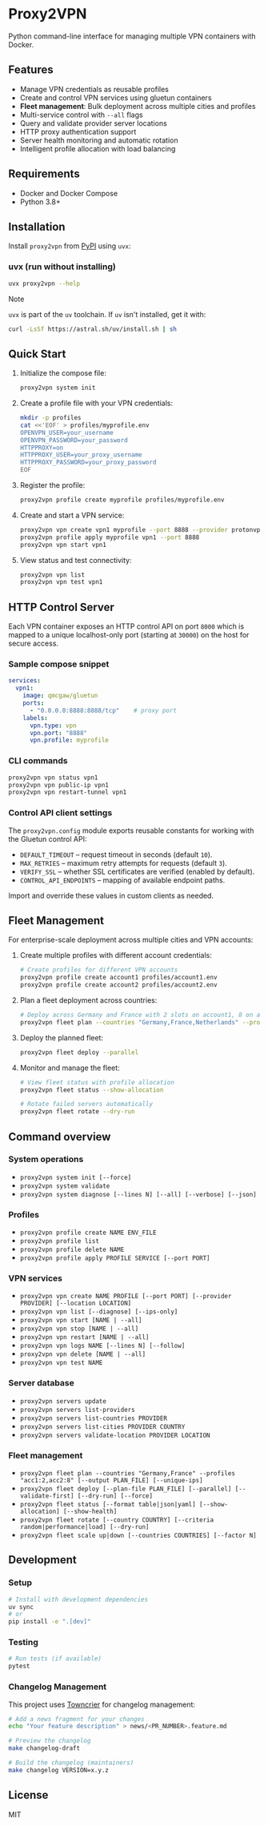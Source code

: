 # Proxy2VPN

Python command-line interface for managing multiple VPN containers with Docker.

## Features
- Manage VPN credentials as reusable profiles
- Create and control VPN services using gluetun containers
- **Fleet management**: Bulk deployment across multiple cities and profiles
- Multi-service control with `--all` flags
- Query and validate provider server locations
- HTTP proxy authentication support
- Server health monitoring and automatic rotation
- Intelligent profile allocation with load balancing

## Requirements
- Docker and Docker Compose
- Python 3.8+

## Installation

Install `proxy2vpn` from [PyPI](https://pypi.org/project/proxy2vpn/) using `uvx`:

### uvx (run without installing)
```bash
uvx proxy2vpn --help
```

> [!NOTE]
> `uvx` is part of the `uv` toolchain. If `uv` isn't installed, get it with:
> ```bash
> curl -LsSf https://astral.sh/uv/install.sh | sh
> ```

## Quick Start
1. Initialize the compose file:
   ```bash
   proxy2vpn system init
   ```

2. Create a profile file with your VPN credentials:
   ```bash
   mkdir -p profiles
   cat <<'EOF' > profiles/myprofile.env
   OPENVPN_USER=your_username
   OPENVPN_PASSWORD=your_password
   HTTPPROXY=on
   HTTPPROXY_USER=your_proxy_username
   HTTPPROXY_PASSWORD=your_proxy_password
   EOF
   ```

3. Register the profile:
   ```bash
   proxy2vpn profile create myprofile profiles/myprofile.env
   ```

4. Create and start a VPN service:
   ```bash
   proxy2vpn vpn create vpn1 myprofile --port 8888 --provider protonvpn --location "New York"
   proxy2vpn profile apply myprofile vpn1 --port 8888
   proxy2vpn vpn start vpn1
   ```

5. View status and test connectivity:
   ```bash
   proxy2vpn vpn list
   proxy2vpn vpn test vpn1
   ```

## HTTP Control Server

Each VPN container exposes an HTTP control API on port `8000` which is mapped to a unique localhost-only port (starting at `30000`) on the host for secure access.

### Sample compose snippet

```yaml
services:
  vpn1:
    image: qmcgaw/gluetun
    ports:
      - "0.0.0.0:8888:8888/tcp"    # proxy port
    labels:
      vpn.type: vpn
      vpn.port: "8888"
      vpn.profile: myprofile
```

### CLI commands

```bash
proxy2vpn vpn status vpn1
proxy2vpn vpn public-ip vpn1
proxy2vpn vpn restart-tunnel vpn1
```

### Control API client settings

The `proxy2vpn.config` module exports reusable constants for working with the
Gluetun control API:

- `DEFAULT_TIMEOUT` – request timeout in seconds (default `10`).
- `MAX_RETRIES` – maximum retry attempts for requests (default `3`).
- `VERIFY_SSL` – whether SSL certificates are verified (enabled by default).
- `CONTROL_API_ENDPOINTS` – mapping of available endpoint paths.

Import and override these values in custom clients as needed.

## Fleet Management

For enterprise-scale deployment across multiple cities and VPN accounts:

1. Create multiple profiles with different account credentials:
   ```bash
   # Create profiles for different VPN accounts
   proxy2vpn profile create account1 profiles/account1.env
   proxy2vpn profile create account2 profiles/account2.env  
   ```

2. Plan a fleet deployment across countries:
   ```bash
   # Deploy across Germany and France with 2 slots on account1, 8 on account2
   proxy2vpn fleet plan --countries "Germany,France,Netherlands" --profiles "account1:2,account2:8" --unique-ips
   ```

3. Deploy the planned fleet:
   ```bash
   proxy2vpn fleet deploy --parallel
   ```

4. Monitor and manage the fleet:
   ```bash
   # View fleet status with profile allocation
   proxy2vpn fleet status --show-allocation
   
   # Rotate failed servers automatically
   proxy2vpn fleet rotate --dry-run
   ```

## Command overview

### System operations
- `proxy2vpn system init [--force]`
- `proxy2vpn system validate`
- `proxy2vpn system diagnose [--lines N] [--all] [--verbose] [--json]`

### Profiles
- `proxy2vpn profile create NAME ENV_FILE`
- `proxy2vpn profile list`
- `proxy2vpn profile delete NAME`
- `proxy2vpn profile apply PROFILE SERVICE [--port PORT]`

### VPN services
- `proxy2vpn vpn create NAME PROFILE [--port PORT] [--provider PROVIDER] [--location LOCATION]`
- `proxy2vpn vpn list [--diagnose] [--ips-only]`
- `proxy2vpn vpn start [NAME | --all]`
- `proxy2vpn vpn stop [NAME | --all]`
- `proxy2vpn vpn restart [NAME | --all]`
- `proxy2vpn vpn logs NAME [--lines N] [--follow]`
- `proxy2vpn vpn delete [NAME | --all]`
- `proxy2vpn vpn test NAME`

### Server database
- `proxy2vpn servers update`
- `proxy2vpn servers list-providers`
- `proxy2vpn servers list-countries PROVIDER`
- `proxy2vpn servers list-cities PROVIDER COUNTRY`
- `proxy2vpn servers validate-location PROVIDER LOCATION`

### Fleet management
- `proxy2vpn fleet plan --countries "Germany,France" --profiles "acc1:2,acc2:8" [--output PLAN_FILE] [--unique-ips]`
- `proxy2vpn fleet deploy [--plan-file PLAN_FILE] [--parallel] [--validate-first] [--dry-run] [--force]`
- `proxy2vpn fleet status [--format table|json|yaml] [--show-allocation] [--show-health]`
- `proxy2vpn fleet rotate [--country COUNTRY] [--criteria random|performance|load] [--dry-run]`
- `proxy2vpn fleet scale up|down [--countries COUNTRIES] [--factor N]`

## Development

### Setup
```bash
# Install with development dependencies
uv sync
# or
pip install -e ".[dev]"
```

### Testing
```bash
# Run tests (if available)
pytest
```

### Changelog Management
This project uses [Towncrier](https://towncrier.readthedocs.io/) for changelog management:

```bash
# Add a news fragment for your changes
echo "Your feature description" > news/<PR_NUMBER>.feature.md

# Preview the changelog
make changelog-draft

# Build the changelog (maintainers)
make changelog VERSION=x.y.z
```

## License
MIT
